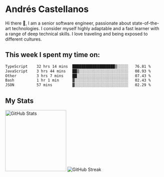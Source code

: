 # Andrés Castellanos

Hi there 👋, I am a senior software engineer, passionate about state-of-the-art technologies. I consider myself highly adaptable and a fast learner with a range of deep technical skills. I love traveling and being exposed to different cultures.

## This week I spent my time on:

<!--START_SECTION:waka-->

```txt
TypeScript    32 hrs 14 mins  ███████████████████▒░░░░░   76.81 %
JavaScript    3 hrs 44 mins   ██▒░░░░░░░░░░░░░░░░░░░░░░   08.93 %
Other         3 hrs 7 mins    ██░░░░░░░░░░░░░░░░░░░░░░░   07.43 %
Bash          1 hr 1 min      ▓░░░░░░░░░░░░░░░░░░░░░░░░   02.43 %
JSON          57 mins         ▓░░░░░░░░░░░░░░░░░░░░░░░░   02.29 %
```

<!--END_SECTION:waka-->

## My Stats

<img height="195" src="https://github-readme-stats.vercel.app/api?username=andrescv&show_icons=true&theme=onedark&hide_border=true&card_width=495" alt="GitHub Stats" />

<img src="https://streak-stats.demolab.com?user=andrescv&theme=one-dark-pro&hide_border=true" alt="GitHub Streak" />
